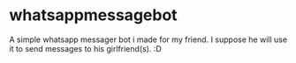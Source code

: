# whatsappmessagebot
A simple whatsapp messager bot i made for my friend.
I suppose he will use it to send messages to his girlfriend(s). :D
